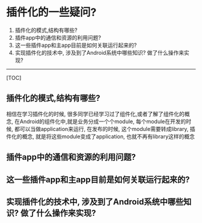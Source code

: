 
# 插件化的一些疑问?


1. 插件化的模式,结构有哪些?
2. 插件app中的通信和资源的利用问题?
3. 这一些插件app和主app目前是如何关联运行起来的?
4. 实现插件化的技术中, 涉及到了Android系统中哪些知识? 做了什么操作来实现?


-------------------
[TOC]

 ## 插件化的模式,结构有哪些?
   相信在学习插件化的时候, 很多同学已经学习过了组件化,或者了解了组件化的概念, 在Android的组件化中,就是业务分成一个个module, 每个module在开发的时候, 都可以当做application来运行, 在发布的时候, 这个module需要转成library, 插件化的概念, 就是将这些module变成了application, 也就不再有library这样的概念 




## 插件app中的通信和资源的利用问题?
## 这一些插件app和主app目前是如何关联运行起来的?
## 实现插件化的技术中, 涉及到了Android系统中哪些知识? 做了什么操作来实现?



